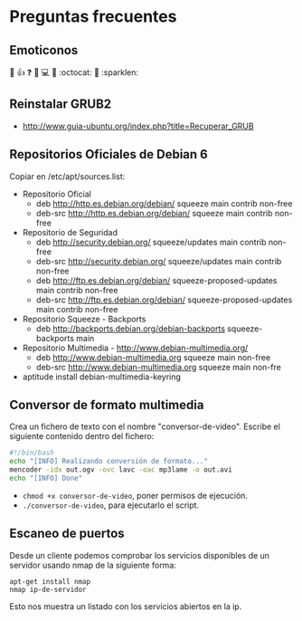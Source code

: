 

# Preguntas frecuentes

## Emoticonos

:eyes:
:+1:
:question:
:pushpin:
:computer:
:card_index:
:octocat:
:dizzy:
:sparklen:

## Reinstalar GRUB2

* http://www.guia-ubuntu.org/index.php?title=Recuperar_GRUB

## Repositorios Oficiales de Debian 6

Copiar en /etc/apt/sources.list:

* Repositorio Oficial
    * deb http://http.es.debian.org/debian/ squeeze main contrib non-free
    * deb-src http://http.es.debian.org/debian/ squeeze main contrib non-free
* Repositorio de Seguridad
    * deb http://security.debian.org/ squeeze/updates main contrib non-free
    * deb-src http://security.debian.org/ squeeze/updates main contrib non-free
    * deb http://ftp.es.debian.org/debian/ squeeze-proposed-updates main contrib non-free
    * deb-src http://ftp.es.debian.org/debian/ squeeze-proposed-updates main contrib non-free
* Repositorio Squeeze - Backports
    * deb http://backports.debian.org/debian-backports squeeze-backports main
* Repositorio Multimedia - http://www.debian-multimedia.org/
    * deb http://www.debian-multimedia.org squeeze main non-free
    * deb-src http://www.debian-multimedia.org squeeze main non-fre
* aptitude install debian-multimedia-keyring

## Conversor de formato multimedia

Crea un fichero de texto con el nombre "conversor-de-video". Escribe el siguiente contenido dentro del fichero:

```bash
#!/bin/bash
echo "[INFO] Realizando conversión de formato..."
mencoder -idx out.ogv -ovc lavc -oac mp3lame -o out.avi
echo "[INFO] Done"
```

* `chmod +x conversor-de-video`, poner permisos de ejecución.
* `./conversor-de-video`, para ejecutarlo el script.

## Escaneo de puertos

Desde un cliente podemos comprobar los servicios disponibles de un servidor usando nmap de la siguiente forma:
```
apt-get install nmap
nmap ip-de-servidor
```
Esto nos muestra un listado con los servicios abiertos en la ip.
